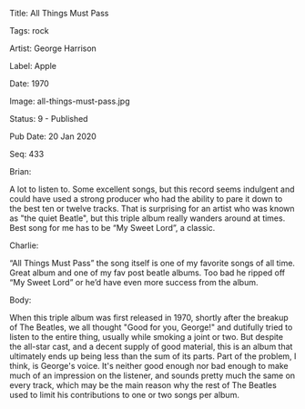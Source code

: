 Title:  All Things Must Pass

Tags:   rock

Artist: George Harrison

Label:  Apple

Date:   1970

Image:  all-things-must-pass.jpg

Status: 9 - Published

Pub Date: 20 Jan 2020

Seq:    433

Brian: 

A lot to listen to. Some excellent songs, but this record seems indulgent and could have used a strong producer who had the ability to pare it down to the best ten or twelve tracks. That is surprising for an artist who was known as "the quiet Beatle", but this triple album really wanders around at times. Best song for me has to be “My Sweet Lord”, a classic.


Charlie: 

“All Things Must Pass” the song itself is one of my favorite songs of all time. Great album and one of my fav post beatle albums. Too bad he ripped off “My Sweet Lord” or he’d have even more success from the album. 


Body: 

When this triple album was first released in 1970, shortly after the breakup of The Beatles, we all thought "Good for you, George!" and dutifully tried to listen to the entire thing, usually while smoking a joint or two. But despite the all-star cast, and a decent supply of good material, this is an album that ultimately ends up being less than the sum of its parts. Part of the problem, I think, is George's voice. It's neither good enough nor bad enough to make much of an impression on the listener, and sounds pretty much the same on every track, which may be the main reason why the rest of The Beatles used to limit his contributions to one or two songs per album. 

